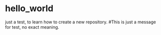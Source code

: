 # hello_world
just a test, to learn how to create a new repository.
#This is just a message for test, no exact meaning.
